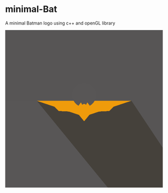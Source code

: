 # minimal-Bat
A minimal Batman logo using c++ and openGL library 

![alt text](https://github.com/Xci-pho/minimal-Bat/blob/master/screenshot.PNG)
